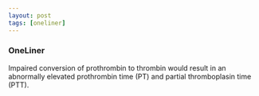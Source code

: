 ```yaml
---
layout: post
tags: [oneliner]
---
```



### OneLiner

Impaired conversion of prothrombin to thrombin would result in an abnormally elevated prothrombin time (PT) and partial thromboplasin time (PTT).
